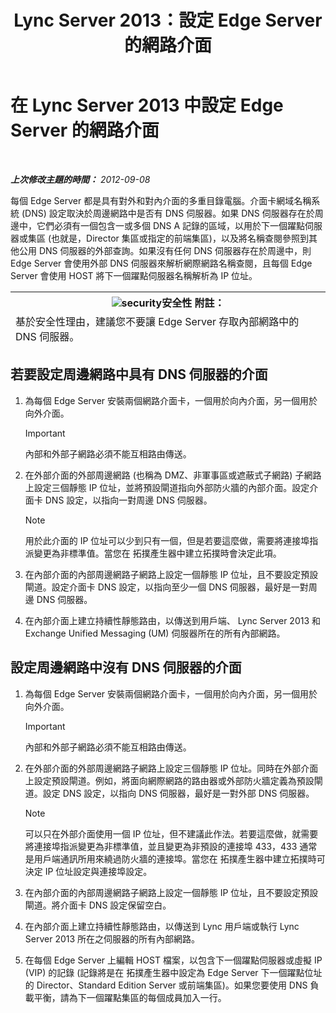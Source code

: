 ﻿---
title: Lync Server 2013：設定 Edge Server 的網路介面
TOCTitle: 設定 Edge Server 的網路介面
ms:assetid: b0aecdf6-4ae2-46f6-b9b6-948bfc3df11e
ms:mtpsurl: https://technet.microsoft.com/zh-tw/library/Gg412847(v=OCS.15)
ms:contentKeyID: 49292033
ms.date: 08/24/2015
mtps_version: v=OCS.15
ms.translationtype: HT
---

# 在 Lync Server 2013 中設定 Edge Server 的網路介面

 

_**上次修改主題的時間：** 2012-09-08_

每個 Edge Server 都是具有對外和對內介面的多重目錄電腦。介面卡網域名稱系統 (DNS) 設定取決於周邊網路中是否有 DNS 伺服器。如果 DNS 伺服器存在於周邊中，它們必須有一個包含一或多個 DNS A 記錄的區域，以用於下一個躍點伺服器或集區 (也就是，Director 集區或指定的前端集區)，以及將名稱查閱參照到其他公用 DNS 伺服器的外部查詢。如果沒有任何 DNS 伺服器存在於周邊中，則 Edge Server 會使用外部 DNS 伺服器來解析網際網路名稱查閱，且每個 Edge Server 會使用 HOST 將下一個躍點伺服器名稱解析為 IP 位址。

<table>
<thead>
<tr class="header">
<th><img src="images/Gg398321.security(OCS.15).gif" title="security" alt="security" />安全性 附註：</th></tr><tr><td>
基於安全性理由，建議您不要讓 Edge Server 存取內部網路中的 DNS 伺服器。
</td></tr></tbody></table></div>



## 若要設定周邊網路中具有 DNS 伺服器的介面

1.  為每個 Edge Server 安裝兩個網路介面卡，一個用於向內介面，另一個用於向外介面。
    
    > [!IMPORTANT]  
    > 內部和外部子網路必須不能互相路由傳送。
    


2.  在外部介面的外部周邊網路 (也稱為 DMZ、非軍事區或遮蔽式子網路) 子網路上設定三個靜態 IP 位址，並將預設閘道指向外部防火牆的內部介面。設定介面卡 DNS 設定，以指向一對周邊 DNS 伺服器。
    
    > [!NOTE]  
    > 用於此介面的 IP 位址可以少到只有一個，但是若要這麼做，需要將連接埠指派變更為非標準值。當您在 拓撲產生器中建立拓撲時會決定此項。
    


3.  在內部介面的內部周邊網路子網路上設定一個靜態 IP 位址，且不要設定預設閘道。設定介面卡 DNS 設定，以指向至少一個 DNS 伺服器，最好是一對周邊 DNS 伺服器。

4.  在內部介面上建立持續性靜態路由，以傳送到用戶端、 Lync Server 2013 和 Exchange Unified Messaging (UM) 伺服器所在的所有內部網路。

## 設定周邊網路中沒有 DNS 伺服器的介面

1.  為每個 Edge Server 安裝兩個網路介面卡，一個用於向內介面，另一個用於向外介面。
    
    > [!IMPORTANT]  
    > 內部和外部子網路必須不能互相路由傳送。
    


2.  在外部介面的外部周邊網路子網路上設定三個靜態 IP 位址。同時在外部介面上設定預設閘道。例如，將面向網際網路的路由器或外部防火牆定義為預設閘道。設定 DNS 設定，以指向 DNS 伺服器，最好是一對外部 DNS 伺服器。
    
    > [!NOTE]  
    > 可以只在外部介面使用一個 IP 位址，但不建議此作法。若要這麼做，就需要將連接埠指派變更為非標準值，並且變更為非預設的連接埠 433，433 通常是用戶端通訊所用來繞過防火牆的連接埠。當您在 拓撲產生器中建立拓撲時可決定 IP 位址設定與連接埠設定。
    


3.  在內部介面的內部周邊網路子網路上設定一個靜態 IP 位址，且不要設定預設閘道。將介面卡 DNS 設定保留空白。

4.  在內部介面上建立持續性靜態路由，以傳送到 Lync 用戶端或執行 Lync Server 2013 所在之伺服器的所有內部網路。

5.  在每個 Edge Server 上編輯 HOST 檔案，以包含下一個躍點伺服器或虛擬 IP (VIP) 的記錄 (記錄將是在 拓撲產生器中設定為 Edge Server 下一個躍點位址的 Director、Standard Edition Server 或前端集區)。如果您要使用 DNS 負載平衡，請為下一個躍點集區的每個成員加入一行。

